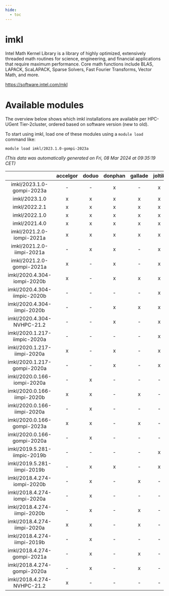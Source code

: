 ```yaml
---
hide:
  - toc
---
```


imkl
====


Intel Math Kernel Library is a library of highly optimized, extensively threaded math routines for science, engineering, and financial applications that require maximum performance. Core math functions include BLAS, LAPACK, ScaLAPACK, Sparse Solvers, Fast Fourier Transforms, Vector Math, and more.

https://software.intel.com/mkl
# Available modules


The overview below shows which imkl installations are available per HPC-UGent Tier-2cluster, ordered based on software version (new to old).

To start using imkl, load one of these modules using a `module load` command like:

```shell
module load imkl/2023.1.0-gompi-2023a
```

*(This data was automatically generated on Fri, 08 Mar 2024 at 09:35:19 CET)*  

| |accelgor|doduo|donphan|gallade|joltik|skitty|
| :---: | :---: | :---: | :---: | :---: | :---: | :---: |
|imkl/2023.1.0-gompi-2023a|-|-|x|-|x|x|
|imkl/2023.1.0|x|x|x|x|x|x|
|imkl/2022.2.1|x|x|x|x|x|x|
|imkl/2022.1.0|x|x|x|x|x|x|
|imkl/2021.4.0|x|x|x|x|x|x|
|imkl/2021.2.0-iompi-2021a|x|x|x|x|x|x|
|imkl/2021.2.0-iimpi-2021a|-|x|x|-|x|x|
|imkl/2021.2.0-gompi-2021a|x|-|x|-|x|x|
|imkl/2020.4.304-iompi-2020b|x|-|x|x|x|x|
|imkl/2020.4.304-iimpic-2020b|-|-|-|-|x|-|
|imkl/2020.4.304-iimpi-2020b|-|-|x|x|x|x|
|imkl/2020.4.304-NVHPC-21.2|-|-|x|-|x|-|
|imkl/2020.1.217-iimpic-2020a|-|-|-|-|x|-|
|imkl/2020.1.217-iimpi-2020a|x|-|x|-|x|x|
|imkl/2020.1.217-gompi-2020a|-|-|x|-|x|x|
|imkl/2020.0.166-iompi-2020a|-|x|-|-|-|-|
|imkl/2020.0.166-iimpi-2020b|x|x|-|x|-|-|
|imkl/2020.0.166-iimpi-2020a|-|x|-|-|-|-|
|imkl/2020.0.166-gompi-2023a|x|x|-|x|-|-|
|imkl/2020.0.166-gompi-2020a|-|x|-|-|-|-|
|imkl/2019.5.281-iimpic-2019b|-|-|-|-|x|-|
|imkl/2019.5.281-iimpi-2019b|-|x|x|-|x|x|
|imkl/2018.4.274-iompi-2020b|-|x|-|x|-|-|
|imkl/2018.4.274-iompi-2020a|-|x|-|-|-|-|
|imkl/2018.4.274-iimpi-2020b|-|x|-|x|-|-|
|imkl/2018.4.274-iimpi-2020a|x|x|-|x|-|-|
|imkl/2018.4.274-iimpi-2019b|-|x|-|-|-|-|
|imkl/2018.4.274-gompi-2021a|-|x|-|x|-|-|
|imkl/2018.4.274-gompi-2020a|-|x|-|x|-|-|
|imkl/2018.4.274-NVHPC-21.2|x|-|-|-|-|-|
